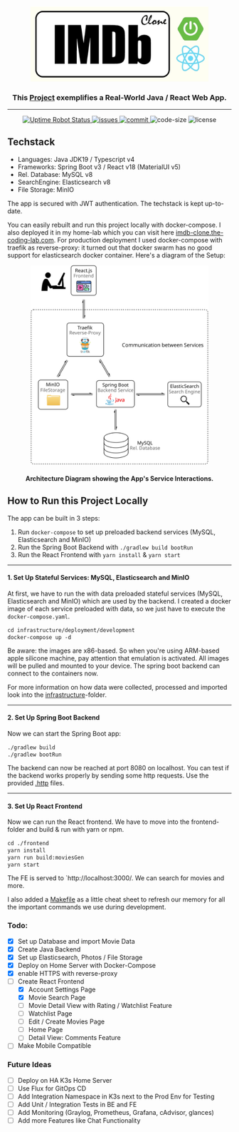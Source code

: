 
<div style="text-align:center">
<a href="https://imdb-clone.the-coding-lab.com/" target="_blank">
<img alt="imdb-clone-logo" width="400" src="docs/imdb-clone-logo.jpg" />
</a>
<h3 >This <a href="https://imdb-clone.the-coding-lab.com/" target="_blank">Project</a>  exemplifies a Real-World Java / React Web App.</h3>
</div>

---

<div style="text-align:center">

  <a href="https://stats.uptimerobot.com/5KMN7t0E5M">
    <img alt="Uptime Robot Status" src="https://img.shields.io/uptimerobot/status/m794347971-509793e3b2e4d89beb04d2fb" />
  </a>
  <a href="https://github.com/NiklasTiede/IMDb-Clone/issues">
    <img alt="issues" src="https://img.shields.io/github/issues-raw/niklastiede/imdb-clone" />
  </a>
  <a href="https://github.com/NiklasTiede/IMDb-Clone/commits/master">
    <img alt="commit" src="https://img.shields.io/github/last-commit/NiklasTiede/IMDb-Clone">
  </a>
  <a>
    <img alt="code-size" src="https://img.shields.io/github/languages/code-size/niklastiede/imdb-clone" />
  </a>
  <a>
    <img alt="license" src="https://img.shields.io/github/license/niklastiede/imdb-clone" />
  </a>
</div>

## Techstack
- Languages: Java JDK19 / Typescript v4
- Frameworks: Spring Boot v3 / React v18 (MaterialUI v5)
- Rel. Database: MySQL v8
- SearchEngine: Elasticsearch v8
- File Storage: MinIO

The app is secured with JWT authentication. The techstack is kept up-to-date. 

You can easily rebuilt and run this project locally with docker-compose. I also deployed 
it in my home-lab which you can visit here
<a href="https://imdb-clone.the-coding-lab.com/" target="_blank">imdb-clone.the-coding-lab.com</a>. 
For production deployment I used docker-compose with traefik as reverse-proxy: it turned out that 
docker swarm has no good support for elasticsearch docker container. Here's a diagram of the Setup:

<div style="text-align:center">
<img  alt="architecture-diagram" width="400" src="docs/imdb-clone-flow-schema.svg" />
<h4 >Architecture Diagram showing the App's Service Interactions.</h4>
</div>

## How to Run this Project Locally

The app can be built in 3 steps:

1. Run `docker-compose` to set up preloaded backend services (MySQL, Elasticsearch and
  MinIO)
2. Run the Spring Boot Backend with `./gradlew build bootRun`
3. Run the React Frontend with `yarn install` & `yarn start`

---

#### 1. Set Up Stateful Services: MySQL, Elasticsearch and MinIO

At first, we have to run the with data preloaded stateful services (MySQL, Elasticsearch and 
MinIO) which are used by the backend. I created a docker image of each service preloaded with 
data, so we just have to execute the `docker-compose.yaml`.

```shell
cd infrastructure/deployment/development
docker-compose up -d
```

Be aware: the images are x86-based. So when you're using ARM-based apple silicone machine, 
pay attention that emulation is activated. All images will be pulled and mounted to your device. 
The spring boot backend can connect to the containers now.

For more information on how data were collected, processed and imported look into 
the [infrastructure](./infrastructure/README.md)-folder.

--- 

#### 2. Set Up Spring Boot Backend

Now we can start the Spring Boot app:

```shell
./gradlew build
./gradlew bootRun
```

The backend can now be reached at port 8080 on localhost. You can test if the backend works properly by 
sending some http requests. Use the provided [.http](./src/main/resources/api-calls) files.

---

#### 3. Set Up React Frontend

Now we can run the React frontend. We have to move into the frontend-folder and build & run with yarn or npm. 

```shell
cd ./frontend
yarn install
yarn run build:moviesGen
yarn start
```

The FE is served to `http://localhost:3000/. We can search for movies and more.

I also added a [Makefile](Makefile) as a little cheat sheet to refresh our memory for all the important commands 
we use during development.

### Todo:

- [x] Set up Database and import Movie Data
- [x] Create Java Backend
- [x] Set up Elasticsearch, Photos / File Storage
- [x] Deploy on Home Server with Docker-Compose
- [x] enable HTTPS with reverse-proxy
- [ ] Create React Frontend
  - [x] Account Settings Page
  - [x] Movie Search Page
  - [ ] Movie Detail View with Rating / Watchlist Feature
  - [ ] Watchlist Page
  - [ ] Edit / Create Movies Page
  - [ ] Home Page
  - [ ] Detail View: Comments Feature
- [ ] Make Mobile Compatible

### Future Ideas
- [ ] Deploy on HA K3s Home Server
- [ ] Use Flux for GitOps CD
- [ ] Add Integration Namespace in K3s next to the Prod Env for Testing
- [ ] Add Unit / Integration Tests in BE and FE
- [ ] Add Monitoring (Graylog, Prometheus, Grafana, cAdvisor, glances)
- [ ] Add more Features like Chat Functionality
